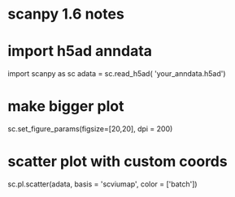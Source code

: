 # scanpy 1.6 notes

# import h5ad anndata
import scanpy as sc
adata = sc.read_h5ad(
    'your_anndata.h5ad')
    
# make bigger plot
sc.set_figure_params(figsize=[20,20], dpi = 200)

# scatter plot with custom coords
sc.pl.scatter(adata, basis = 'scviumap', color = ['batch'])
